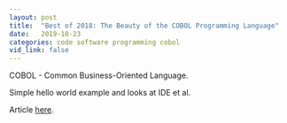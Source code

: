 ```yaml
---
layout: post
title:  "Best of 2018: The Beauty of the COBOL Programming Language"
date:   2019-10-23
categories: code software programming cobol
vid_link: false
---
```


COBOL - Common Business-Oriented Language.  

Simple hello world example and looks at IDE et al.

Article [here].

[here]: //devops.com/the-beauty-of-the-cobol-programming-language-v2/
